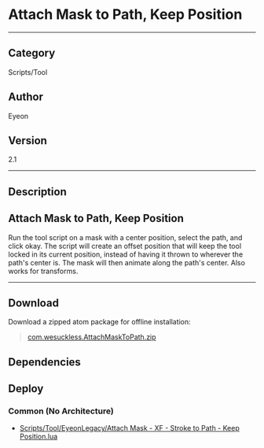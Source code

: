 # Attach Mask to Path, Keep Position
___

## Category
Scripts/Tool

## Author
Eyeon

## Version
2.1

___

## Description
<h2>Attach Mask to Path, Keep Position</h2>

<p>Run the tool script on a mask with a center position, select the path, and click okay. The script will create an offset position that will keep the tool locked in its current position, instead of having it thrown to wherever the path's center is. The mask will then animate along the path's center. Also works for transforms.</p>

___

## Download

Download a zipped atom package for offline installation:
> [com.wesuckless.AttachMaskToPath.zip](https://gitlab.com/WeSuckLess/Reactor/-/archive/master/Reactor-master.zip?path=Atoms/com.wesuckless.AttachMaskToPath)  

## Dependencies

## Deploy

### Common (No Architecture)

<ul>
<li><a href="https://gitlab.com/WeSuckLess/Reactor/-/blob/master/Atoms/com.wesuckless.AttachMaskToPath/Scripts/Tool/EyeonLegacy/Attach Mask - XF - Stroke to Path - Keep Position.lua?ref_type=heads">Scripts/Tool/EyeonLegacy/Attach Mask - XF - Stroke to Path - Keep Position.lua</a></li>
</ul>
